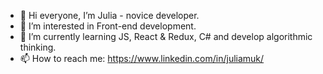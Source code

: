 - 👋 Hi everyone, I’m Julia - novice developer.
- 👀 I’m interested in Front-end development. 
- 🌱 I’m currently learning JS, React & Redux, C# and develop algorithmic thinking.
- 📫 How to reach me: https://www.linkedin.com/in/juliamuk/



